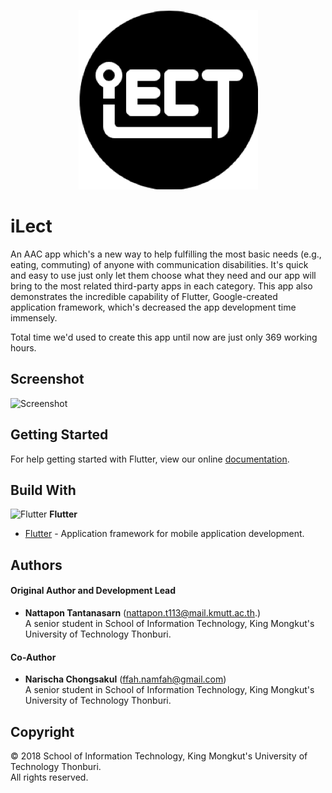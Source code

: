 <p align="center">
  <img src="https://github.com/Better-Git/int450.ilect/blob/master/assets/icon.png?raw=true" alt="iLect"/>
</p>

# iLect

An AAC app which's a new way to help fulfilling the most basic needs (e.g., eating, commuting) of anyone with communication disabilities.
It's quick and easy to use just only let them choose what they need and our app will bring to the most related third-party apps in each category. This app also demonstrates the incredible capability of Flutter, Google-created application framework, which's decreased the app development time immensely.

Total time we'd used to create this app until now are just only 369 working hours.

## Screenshot
<img src="https://github.com/Better-Git/int450.ilect/blob/master/assets/screenshot.gif?raw=true" alt="Screenshot"/>

## Getting Started

For help getting started with Flutter, view our online
[documentation](https://flutter.io/).

## Build With
<img src="https://flutter.io/images/flutter-mark-square-100.png" alt="Flutter" width="40" height="40"/> **Flutter**
- [Flutter](https://flutter.io/) - Application framework for mobile application development.

## Authors
#### Original Author and Development Lead
- **Nattapon Tantanasarn** (nattapon.t113@mail.kmutt.ac.th.)
<br/>A senior student in School of Information Technology, King Mongkut's University of Technology Thonburi.
#### Co-Author
- **Narischa Chongsakul** (ffah.namfah@gmail.com)
<br/>A senior student in School of Information Technology, King Mongkut's University of Technology Thonburi.

## Copyright
© 2018 School of Information Technology, King Mongkut's University of Technology Thonburi.
<br/>All rights reserved.
